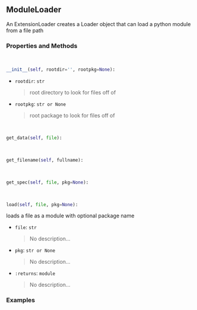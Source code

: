 ## <a id="RynLib.RynUtils.ModuleLoader.ModuleLoader">ModuleLoader</a>
An ExtensionLoader creates a Loader object that can load a python module from a file path

### Properties and Methods
<a id="RynLib.RynUtils.ModuleLoader.ModuleLoader.__init__">&nbsp;</a>
```python
__init__(self, rootdir='', rootpkg=None): 
```

- `rootdir`: `str`
    >root directory to look for files off of
- `rootpkg`: `str or None`
    >root package to look for files off of

<a id="RynLib.RynUtils.ModuleLoader.ModuleLoader.get_data">&nbsp;</a>
```python
get_data(self, file): 
```

<a id="RynLib.RynUtils.ModuleLoader.ModuleLoader.get_filename">&nbsp;</a>
```python
get_filename(self, fullname): 
```

<a id="RynLib.RynUtils.ModuleLoader.ModuleLoader.get_spec">&nbsp;</a>
```python
get_spec(self, file, pkg=None): 
```

<a id="RynLib.RynUtils.ModuleLoader.ModuleLoader.load">&nbsp;</a>
```python
load(self, file, pkg=None): 
```
loads a file as a module with optional package name
- `file`: `str`
    >No description...
- `pkg`: `str or None`
    >No description...
- `:returns`: `module`
    >No description...

### Examples
